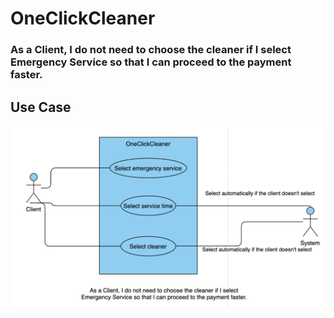 # OneClickCleaner

### As a Client, I do not need to choose the cleaner if I select Emergency Service so that I can proceed to the payment faster.

## Use Case


![Use case](https://github.com/Comp231-S4G5/OneClickCleaner/blob/US11/Us11.png)
